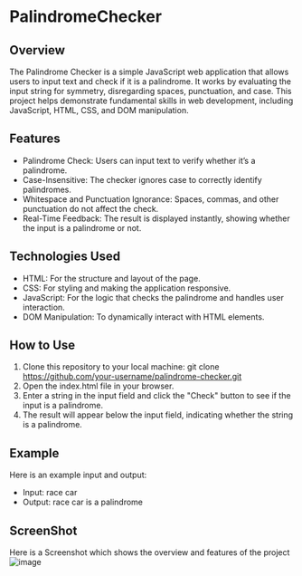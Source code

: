 # PalindromeChecker
## Overview
The Palindrome Checker is a simple JavaScript web application that allows users to input text and check if it is a palindrome. It works by evaluating the input string for symmetry, disregarding spaces, punctuation, and case. This project helps demonstrate fundamental skills in web development, including JavaScript, HTML, CSS, and DOM manipulation.
## Features
* Palindrome Check: Users can input text to verify whether it’s a palindrome.
* Case-Insensitive: The checker ignores case to correctly identify palindromes.
* Whitespace and Punctuation Ignorance: Spaces, commas, and other punctuation do not affect the check.
* Real-Time Feedback: The result is displayed instantly, showing whether the input is a palindrome or not.
## Technologies Used
* HTML: For the structure and layout of the page.
* CSS: For styling and making the application responsive.
* JavaScript: For the logic that checks the palindrome and handles user interaction.
* DOM Manipulation: To dynamically interact with HTML elements.
## How to Use
1. Clone this repository to your local machine:
   git clone https://github.com/your-username/palindrome-checker.git
2. Open the index.html file in your browser.
3. Enter a string in the input field and click the "Check" button to see if the input is a palindrome.
4. The result will appear below the input field, indicating whether the string is a palindrome.
## Example 
Here is an example input and output:
* Input: race car
* Output: race car is a palindrome
## ScreenShot
Here is a Screenshot which shows the overview and features of the project
![image](https://github.com/user-attachments/assets/48f26333-e517-4499-897a-51e7efc33de8)


